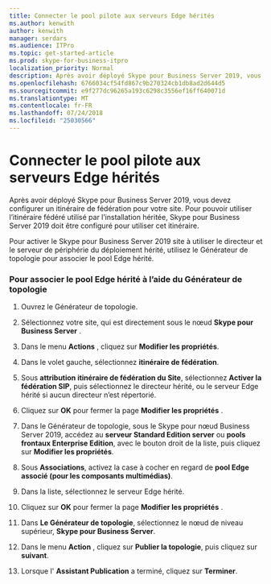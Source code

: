```yaml
---
title: Connecter le pool pilote aux serveurs Edge hérités
ms.author: kenwith
author: kenwith
manager: serdars
ms.audience: ITPro
ms.topic: get-started-article
ms.prod: skype-for-business-itpro
localization_priority: Normal
description: Après avoir déployé Skype pour Business Server 2019, vous devez configurer un itinéraire de fédération pour votre site. Pour pouvoir utiliser l’itinéraire fédéré utilisé par l’installation héritée, Skype pour Business Server 2019 doit être configuré pour utiliser cet itinéraire.
ms.openlocfilehash: 6766034cf54fd867c9b270324cb1db8ad2d644d5
ms.sourcegitcommit: e9f277dc96265a193c6298c3556ef16ff640071d
ms.translationtype: MT
ms.contentlocale: fr-FR
ms.lasthandoff: 07/24/2018
ms.locfileid: "25030566"
---
```

# <a name="connect-pilot-pool-to-legacy-edge-servers"></a>Connecter le pool pilote aux serveurs Edge hérités

Après avoir déployé Skype pour Business Server 2019, vous devez configurer un itinéraire de fédération pour votre site. Pour pouvoir utiliser l’itinéraire fédéré utilisé par l’installation héritée, Skype pour Business Server 2019 doit être configuré pour utiliser cet itinéraire. 
  
Pour activer le Skype pour Business Server 2019 site à utiliser le directeur et le serveur de périphérie du déploiement hérité, utilisez le Générateur de topologie pour associer le pool Edge hérité.
  
### <a name="to-associate-the-legacy-edge-pool-by-using-topology-builder"></a>Pour associer le pool Edge hérité à l’aide du Générateur de topologie

1. Ouvrez le Générateur de topologie. 
    
2. Sélectionnez votre site, qui est directement sous le nœud **Skype pour Business Server** . 
    
3. Dans le menu **Actions** , cliquez sur **Modifier les propriétés**.
    
4. Dans le volet gauche, sélectionnez **itinéraire de fédération**.
    
5. Sous **attribution itinéraire de fédération du Site**, sélectionnez **Activer la fédération SIP**, puis sélectionnez le directeur hérité, ou le serveur Edge hérité si aucun directeur n’est répertorié.
  
6. Cliquez sur **OK** pour fermer la page **Modifier les propriétés** . 
    
7. Dans le Générateur de topologie, sous le Skype pour nœud Business Server 2019, accédez au **serveur Standard Edition server** ou **pools frontaux Enterprise Edition**, avec le bouton droit de la liste, puis cliquez sur **Modifier les propriétés**.
    
8. Sous **Associations**, activez la case à cocher en regard de **pool Edge associé (pour les composants multimédias)**. 
    
9. Dans la liste, sélectionnez le serveur Edge hérité. 
  
10. Cliquez sur **OK** pour fermer la page **Modifier les propriétés** . 
    
11. Dans **Le Générateur de topologie**, sélectionnez le nœud de niveau supérieur, **Skype pour Business Server**.
    
12. Dans le menu **Action** , cliquez sur **Publier la topologie**, puis cliquez sur **suivant**.
    
13. Lorsque l' **Assistant Publication** a terminé, cliquez sur **Terminer**.
    

